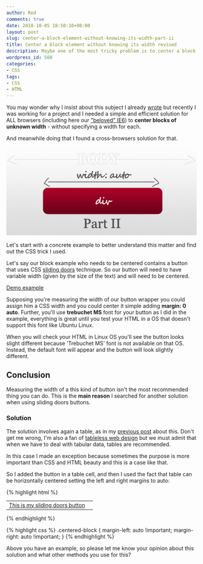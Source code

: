 ```yaml
---
author: Red
comments: true
date: 2010-10-05 18:50:10+00:00
layout: post
slug: center-a-block-element-without-knowing-its-width-part-ii
title: Center a block element without knowing its width revised
description: Maybe one of the most tricky problem is to center a block element without knowing its width.
wordpress_id: 560
categories:
- CSS
tags:
- CSS
- HTML
---
```


You may wonder why I insist about this subject I already [wrote](/center-a-block-element-without-knowing-its-width) but recently I was working for a project and I needed a simple and efficient solution for ALL browsers (including here our ["beloved" IE6](http://mashable.com/2009/08/10/microsoft-ie6-cannot-die/)) to **center blocks of unknown width** - without specifying a width for each. 

And meanwhile doing that I found a cross-browsers solution for that.

[![Center a block element without knowing its width](/dist/uploads/2010/10/center-block-unknown-width.png)](/center-a-block-element-without-knowing-its-width-part-ii/)

<!-- more -->

Let's start with a concrete example to better understand this matter and find out the CSS trick I used.

Let's say our block example who needs to be centered contains a button that uses CSS [sliding doors](http://www.alistapart.com/articles/slidingdoors/) technique. So our button will need to have variable width (given by the size of the text) and will need to be centered.

[Demo example](/dist/uploads/2010/10/center-a-block-element-without-knowing-its-width.html)

Supposing you're measuring the width of our button wrapper you could assign him a CSS width and you could center it simple adding **margin: 0 auto**. Further, you'll use **trebuchet MS** font for your button as I did in the example, everything is great until you test your HTML in a OS that doesn't support this font like Ubuntu Linux.

When you will check your HTML in Linux OS you'll see the button looks slight different because 'Trebuchet MS' font is not available on that OS. Instead, the default font will appear and the button will look slightly different.

## Conclusion

Measuring the width of a this kind of button isn't the most recommended thing you can do. This is the **main reason** I searched for another solution when using sliding doors buttons.

### Solution

The solution involves again a table, as in my [previous post](/center-a-block-element-without-knowing-its-width) about this. Don't get me wrong, I'm also a fan of [tableless web design](http://en.wikipedia.org/wiki/Tableless_web_design) but we must admit that when we have to deal with tabular data, tables are recommended.

In this case I made an exception because sometimes the purpose is more important than CSS and HTML beauty and this is a case like that.

So I added the button in a table cell, and then I used the fact that table can be horizontally centered setting the left and right margins to auto:

{% highlight html %}
<table class="centered-block">
  <tr>
    <td>
      <div>
        <a href="#"><span>This is my sliding doors button</span></a>
      </div>
    <td>
  </tr>
</table>
{% endhighlight %}

{% highlight css %}
.centered-block {
  margin-left: auto !important;
  margin-right: auto !important;
}
{% endhighlight %}  

Above you have an example, so please let me know your opinion about this solution and what other methods you use for this?